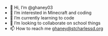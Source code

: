 - 👋 Hi, I’m @ghaney03
- 👀 I’m interested in Minecraft and coding
- 🌱 I’m currently learning to code
- 💞️ I’m looking to collaborate on school things
- 📫 How to reach me ghaney@stcharlessd.org

<!---
ghaney03/ghaney03 is a ✨ special ✨ repository because its `README.md` (this file) appears on your GitHub profile.
You can click the Preview link to take a look at your changes.
--->

